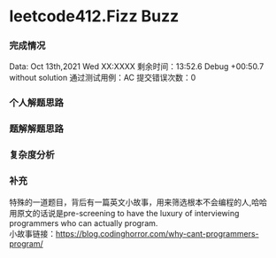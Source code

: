 # leetcode412.Fizz Buzz

### 完成情况
Data: Oct 13th,2021 Wed XX:XXXX
剩余时间：13:52.6 Debug +00:50.7 without solution
通过测试用例：AC
提交错误次数：0

### 个人解题思路
### 题解解题思路
### 复杂度分析
### 补充
特殊的一道题目，背后有一篇英文小故事，用来筛选根本不会编程的人,哈哈  
用原文的话说是pre-screening to have the luxury of interviewing programmers who can actually program.  
小故事链接：https://blog.codinghorror.com/why-cant-programmers-program/



